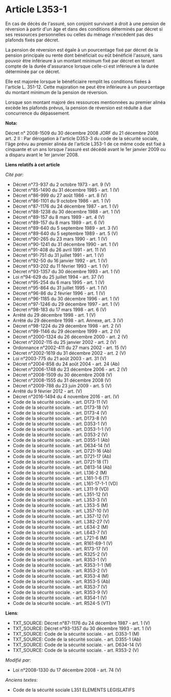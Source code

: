 # Article L353-1

En cas de décès de l'assuré, son conjoint survivant a droit à une pension de réversion à partir d'un âge et dans des
conditions déterminés par décret si ses ressources personnelles ou celles du ménage n'excèdent pas des plafonds fixés par
décret.

La pension de réversion est égale à un pourcentage fixé par décret de la pension principale ou rente dont bénéficiait ou eût
bénéficié l'assuré, sans pouvoir être inférieure à un montant minimum fixé par décret en tenant compte de la durée
d'assurance lorsque celle-ci est inférieure à la durée déterminée par ce décret. 

Elle est majorée lorsque le bénéficiaire remplit les conditions fixées à l'article L. 351-12. Cette majoration ne peut être
inférieure à un pourcentage du montant minimum de la pension de réversion. 

Lorsque son montant majoré des ressources mentionnées au premier alinéa excède les plafonds prévus, la pension de réversion
est réduite à due concurrence du dépassement.

**Nota:**

Décret n° 2008-1509 du 30 décembre 2008 JORF du 21 décembre 2008 art. 2 II : Par dérogation à l'article D353-3 du code de la
sécurité sociale, l'âge prévu au premier alinéa de l'article L353-1 de ce même code est fixé à cinquante et un ans lorsque
l'assuré est décédé avant le 1er janvier 2009 ou a disparu avant le 1er janvier 2008.

**Liens relatifs à cet article**

_Cité par_:

  - Décret n°73-937 du 2 octobre 1973 - art. 9 (V)
  - Décret n°85-1490 du 31 décembre 1985 - art. 1 (V)
  - Décret n°86-999 du 27 août 1986 - art. 8 (V)
  - Décret n°86-1101 du 9 octobre 1986 - art. 1 (V)
  - Décret n°87-1176 du 24 décembre 1987 - art. 1 (V)
  - Décret n°88-1238 du 30 décembre 1988 - art. 1 (V)
  - Décret n°89-157 du 8 mars 1989 - art. 4 (V)
  - Décret n°89-157 du 8 mars 1989 - art. 6 (V)
  - Décret n°89-640 du 5 septembre 1989 - art. 3 (V)
  - Décret n°89-640 du 5 septembre 1989 - art. 5 (V)
  - Décret n°90-265 du 23 mars 1990 - art. 1 (V)
  - Décret n°90-1241 du 31 décembre 1990 - art. 1 (V)
  - Décret n°91-408 du 26 avril 1991 - art. 11 (V)
  - Décret n°91-751 du 31 juillet 1991 - art. 1 (V)
  - Décret n°92-50 du 16 janvier 1992 - art. 1 (V)
  - Décret n°93-202 du 11 février 1993 - art. 1 (V)
  - Décret n°93-1357 du 30 décembre 1993 - art. 1 (V)
  - Loi n°94-629 du 25 juillet 1994 - art. 37 (V)
  - Décret n°95-254 du 6 mars 1995 - art. 1 (V)
  - Décret n°95-864 du 31 juillet 1995 - art. 1 (V)
  - Décret n°96-86 du 2 février 1996 - art. 1 (V)
  - Décret n°96-1185 du 30 décembre 1996 - art. 1 (V)
  - Décret n°97-1246 du 29 décembre 1997 - art. 1 (V)
  - Décret n°98-183 du 17 mars 1998 - art. 6 (V)
  - Arrêté du 29 décembre 1998 - art. 1 (V)
  - Arrêté du 29 décembre 1998 - art. Annexe, art. 3 (V)
  - Décret n°98-1224 du 29 décembre 1998 - art. 2 (V)
  - Décret n°99-1146 du 29 décembre 1999 - art. 2 (V)
  - Décret n°2000-1324 du 26 décembre 2000 - art. 2 (V)
  - Décret n°2002-115 du 25 janvier 2002 - art. 2 (V)
  - Ordonnance n°2002-411 du 27 mars 2002 - art. 15 (V)
  - Décret n°2002-1619 du 31 décembre 2002 - art. 2 (V)
  - Loi n°2003-775 du 21 août 2003 - art. 31 (V)
  - Décret n°2004-858 du 24 août 2004 - art. 24 (Ab)
  - Décret n°2006-1748 du 23 décembre 2006 - art. 2 (V)
  - Décret n°2008-1509 du 30 décembre 2008 (V)
  - Décret n°2008-1555 du 31 décembre 2008 (V)
  - Décret n°2009-788 du 23 juin 2009 - art. 5 (V)
  - Arrêté du 9 février 2012 - art. (V)
  - Décret n°2016-1494 du 4 novembre 2016 - art. (V)
  - Code de la sécurité sociale. - art. D173-11 (V)
  - Code de la sécurité sociale. - art. D173-18 (V)
  - Code de la sécurité sociale. - art. D173-4 (V)
  - Code de la sécurité sociale. - art. D173-8 (V)
  - Code de la sécurité sociale. - art. D353-1 (V)
  - Code de la sécurité sociale. - art. D353-1-1 (V)
  - Code de la sécurité sociale. - art. D353-2 (V)
  - Code de la sécurité sociale. - art. D355-1 (Ab)
  - Code de la sécurité sociale. - art. D634-14 (V)
  - Code de la sécurité sociale. - art. D721-16 (Ab)
  - Code de la sécurité sociale. - art. D721-17 (Ab)
  - Code de la sécurité sociale. - art. D721-18 (T)
  - Code de la sécurité sociale. - art. D813-14 (Ab)
  - Code de la sécurité sociale. - art. L136-2 (M)
  - Code de la sécurité sociale. - art. L161-1-6 (T)
  - Code de la sécurité sociale. - art. L161-17-1-1 (VD)
  - Code de la sécurité sociale. - art. L311-9 (VD)
  - Code de la sécurité sociale. - art. L351-12 (V)
  - Code de la sécurité sociale. - art. L353-3 (V)
  - Code de la sécurité sociale. - art. L353-5 (M)
  - Code de la sécurité sociale. - art. L357-10 (V)
  - Code de la sécurité sociale. - art. L357-12 (V)
  - Code de la sécurité sociale. - art. L382-27 (V)
  - Code de la sécurité sociale. - art. L634-2 (M)
  - Code de la sécurité sociale. - art. L643-7 (V)
  - Code de la sécurité sociale. - art. L721-6 (M)
  - Code de la sécurité sociale. - art. R161-69-1 (V)
  - Code de la sécurité sociale. - art. R173-17 (V)
  - Code de la sécurité sociale. - art. R325-2 (V)
  - Code de la sécurité sociale. - art. R353-1 (V)
  - Code de la sécurité sociale. - art. R353-1-1 (M)
  - Code de la sécurité sociale. - art. R353-2 (V)
  - Code de la sécurité sociale. - art. R353-4 (M)
  - Code de la sécurité sociale. - art. R353-5 (Ab)
  - Code de la sécurité sociale. - art. R353-7 (V)
  - Code de la sécurité sociale. - art. R353-9 (V)
  - Code de la sécurité sociale. - art. R354-1 (V)
  - Code de la sécurité sociale. - art. R524-5 (VT)

**Liens**:

  - TXT_SOURCE: Décret n°87-1176 du 24 décembre 1987 - art. 1 (V)
  - TXT_SOURCE: Décret n°93-1357 du 30 décembre 1993 - art. 1 (V)
  - TXT_SOURCE: Code de la sécurité sociale. - art. D353-1 (M)
  - TXT_SOURCE: Code de la sécurité sociale. - art. D355-1 (Ab)
  - TXT_SOURCE: Code de la sécurité sociale. - art. D634-14 (V)
  - TXT_SOURCE: Code de la sécurité sociale. - art. R353-2 (V)

_Modifié par_:

  - Loi n°2008-1330 du 17 décembre 2008 - art. 74 (V)

_Anciens textes_:

  - Code de la sécurité sociale L351 ELEMENTS LEGISLATIFS
